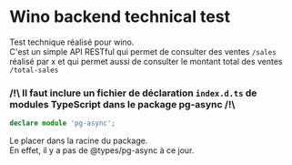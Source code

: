 # Wino backend technical test

Test technique réalisé pour wino. <br>
C'est un simple API RESTful qui permet de consulter des ventes `/sales` réalisé par x et qui permet aussi de consulter le montant total des ventes `/total-sales`

### /!\ Il faut inclure un fichier de déclaration `index.d.ts` de modules TypeScript dans le package pg-async /!\

```typescript
declare module 'pg-async';
```
Le placer dans la racine du package.<br>
En effet, il y a pas de @types/pg-async à ce jour.